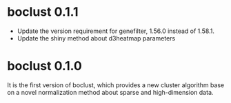 # boclust 0.1.1
- Update the version requirement for genefilter, 1.56.0 instead of 1.58.1.
- Update the shiny method about d3heatmap parameters 

# boclust 0.1.0

It is the first version of boclust, which provides a new cluster algorithm base on a novel normalization method about sparse and high-dimension data.

